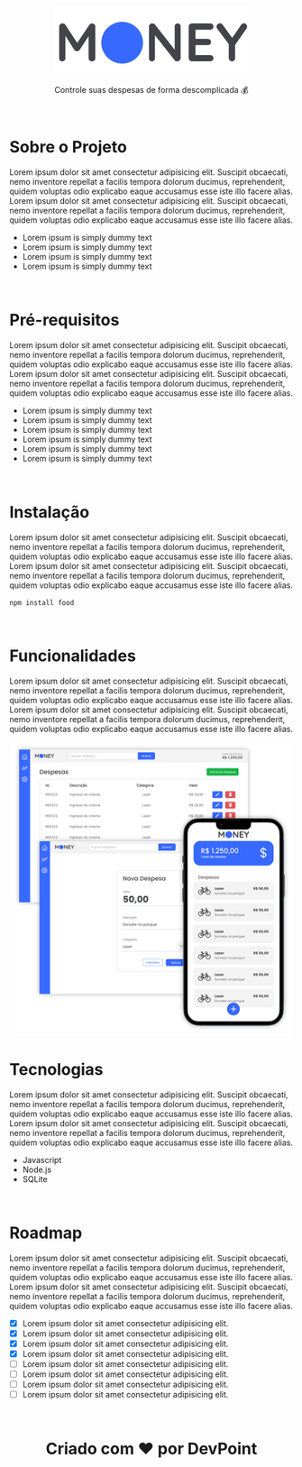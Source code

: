 <p align="center">
  <img src="https://github.com/devpoint-oficial/money-web/blob/master/src/assets/logo.png" width: "160">
</p>

<p align="center">
  Controle suas despesas de forma descomplicada 💰
</p>

<br>

<h1>Sobre o Projeto</h1>
<p>Lorem ipsum dolor sit amet consectetur adipisicing elit. Suscipit obcaecati, nemo inventore repellat a facilis tempora dolorum ducimus, reprehenderit, quidem voluptas odio explicabo eaque accusamus esse iste illo facere alias. Lorem ipsum dolor sit amet consectetur adipisicing elit. Suscipit obcaecati, nemo inventore repellat a facilis tempora dolorum ducimus, reprehenderit, quidem voluptas odio explicabo eaque accusamus esse iste illo facere alias.</p>
<ul>
  <li>Lorem ipsum is simply dummy text</li>
  <li>Lorem ipsum is simply dummy text</li>
  <li>Lorem ipsum is simply dummy text</li>
  <li>Lorem ipsum is simply dummy text</li>
</ul>

<br>

<h1>Pré-requisitos</h1>
<p>Lorem ipsum dolor sit amet consectetur adipisicing elit. Suscipit obcaecati, nemo inventore repellat a facilis tempora dolorum ducimus, reprehenderit, quidem voluptas odio explicabo eaque accusamus esse iste illo facere alias. Lorem ipsum dolor sit amet consectetur adipisicing elit. Suscipit obcaecati, nemo inventore repellat a facilis tempora dolorum ducimus, reprehenderit, quidem voluptas odio explicabo eaque accusamus esse iste illo facere alias.</p>

<ul>
  <li>Lorem ipsum is simply dummy text</li>
  <li>Lorem ipsum is simply dummy text</li>
  <li>Lorem ipsum is simply dummy text</li>
  <li>Lorem ipsum is simply dummy text</li>
  <li>Lorem ipsum is simply dummy text</li>
  <li>Lorem ipsum is simply dummy text</li>
</ul>

<br>

<h1>Instalação</h1>
<p>Lorem ipsum dolor sit amet consectetur adipisicing elit. Suscipit obcaecati, nemo inventore repellat a facilis tempora dolorum ducimus, reprehenderit, quidem voluptas odio explicabo eaque accusamus esse iste illo facere alias. Lorem ipsum dolor sit amet consectetur adipisicing elit. Suscipit obcaecati, nemo inventore repellat a facilis tempora dolorum ducimus, reprehenderit, quidem voluptas odio explicabo eaque accusamus esse iste illo facere alias.</p>

```
npm install food
```

<br>

<h1>Funcionalidades</h1>
<p>Lorem ipsum dolor sit amet consectetur adipisicing elit. Suscipit obcaecati, nemo inventore repellat a facilis tempora dolorum ducimus, reprehenderit, quidem voluptas odio explicabo eaque accusamus esse iste illo facere alias. Lorem ipsum dolor sit amet consectetur adipisicing elit. Suscipit obcaecati, nemo inventore repellat a facilis tempora dolorum ducimus, reprehenderit, quidem voluptas odio explicabo eaque accusamus esse iste illo facere alias.</p>

<img src="https://github.com/gamerhsfdm/money-web/blob/master/src/assets/banner-telas.png">

<br>

<h1>Tecnologias</h1>
<p>Lorem ipsum dolor sit amet consectetur adipisicing elit. Suscipit obcaecati, nemo inventore repellat a facilis tempora dolorum ducimus, reprehenderit, quidem voluptas odio explicabo eaque accusamus esse iste illo facere alias. Lorem ipsum dolor sit amet consectetur adipisicing elit. Suscipit obcaecati, nemo inventore repellat a facilis tempora dolorum ducimus, reprehenderit, quidem voluptas odio explicabo eaque accusamus esse iste illo facere alias.</p>

<ul>
  <li>Javascript</li>
  <li>Node.js</li>
  <li>SQLite</li>
</ul>

<br> 

<h1>Roadmap</h1>
<p>Lorem ipsum dolor sit amet consectetur adipisicing elit. Suscipit obcaecati, nemo inventore repellat a facilis tempora dolorum ducimus, reprehenderit, quidem voluptas odio explicabo eaque accusamus esse iste illo facere alias. Lorem ipsum dolor sit amet consectetur adipisicing elit. Suscipit obcaecati, nemo inventore repellat a facilis tempora dolorum ducimus, reprehenderit, quidem voluptas odio explicabo eaque accusamus esse iste illo facere alias.</p>

- [x] Lorem ipsum dolor sit amet consectetur adipisicing elit.
- [x] Lorem ipsum dolor sit amet consectetur adipisicing elit.
- [x] Lorem ipsum dolor sit amet consectetur adipisicing elit.
- [x] Lorem ipsum dolor sit amet consectetur adipisicing elit.
- [ ] Lorem ipsum dolor sit amet consectetur adipisicing elit.
- [ ] Lorem ipsum dolor sit amet consectetur adipisicing elit.
- [ ] Lorem ipsum dolor sit amet consectetur adipisicing elit.
- [ ] Lorem ipsum dolor sit amet consectetur adipisicing elit.

<br>

<h1 align="center">
    Criado com ❤️ por DevPoint
</h1>
